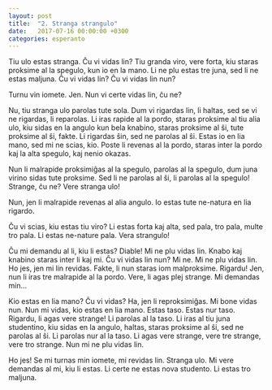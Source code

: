 ```yaml
---
layout: post
title:  "2. Stranga strangulo"
date:   2017-07-16 00:00:00 +0300
categories: esperanto
---
```

Tiu ulo estas stranga. Ĉu vi vidas lin? Tiu granda viro, vere forta, kiu staras proksime al la spegulo, kun io en la mano. Li ne plu estas tre juna, sed li ne estas maljuna. Ĉu vi vidas lin? Ĉu vi vidas lin nun?

Turnu vin iomete. Jen. Nun vi certe vidas lin, ĉu ne?

Nu, tiu stranga ulo parolas tute sola. Dum vi rigardas lin, li haltas, sed se vi ne rigardas, li reparolas. Li iras rapide al la pordo, staras proksime al tiu alia ulo, kiu sidas en la angulo kun bela knabino, staras proksime al ŝi, tute proksime al ŝi, fakte. Li rigardas ŝin, sed ne parolas al ŝi. Estas io en lia mano, sed mi ne scias, kio. Poste li revenas al la pordo, staras inter la pordo kaj la alta spegulo, kaj nenio okazas.

Nun li malrapide proksimiĝas al la spegulo, parolas al la spegulo, dum juna virino sidas tute proksime. Sed li ne parolas al ŝi, li parolas al la spegulo! Strange, ĉu ne? Vere stranga ulo!

Nun, jen li malrapide revenas al alia angulo. Io estas tute ne-natura en lia rigardo.

Ĉu vi scias, kiu estas tiu viro? Li estas forta kaj alta, sed pala, tro pala, multe tro pala. Li estas ne-nature pala. Vera strangulo!

Ĉu mi demandu al li, kiu li estas? Diable! Mi ne plu vidas lin. Knabo kaj knabino staras inter li kaj mi. Ĉu vi vidas lin nun? Mi ne. Mi ne plu vidas lin. Ho jes, jen mi lin revidas. Fakte, li nun staras iom malproksime. Rigardu! Jen, nun li iras tre malrapide al la pordo. Vere, li agas plej strange. Mi demandas min...

Kio estas en lia mano? Ĉu vi vidas? Ha, jen li reproksimiĝas. Mi bone vidas nun. Nun mi vidas, kio estas en lia mano. Estas taso. Estas nur taso. Rigardu, li agas vere strange! Li parolas al la taso. Li iras al tiu juna studentino, kiu sidas en la angulo, haltas, staras proksime al ŝi, sed ne parolas al ŝi. Li parolas nur al la taso. Li agas vere strange, vere tre strange, vere tro strange. Nun mi ne plu vidas lin.

Ho jes! Se mi turnas min iomete, mi revidas lin. Stranga ulo. Mi vere demandas al mi, kiu li estas. Li certe ne estas nova studento. Li estas tro maljuna.
